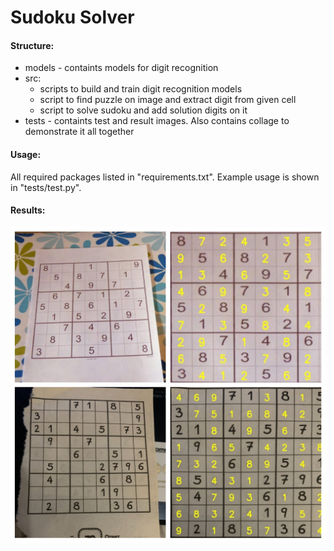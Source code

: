 # Sudoku Solver

#### Structure:
- models - containts models for digit recognition
- src:
    - scripts to build and train digit recognition models
    - script to find puzzle on image and extract digit from given cell
    - script to solve sudoku and add solution digits on it
- tests - containts test and result images. Also contains collage to demonstrate it all together

#### Usage:
All required packages listed in "requirements.txt". 
Example usage is shown in "tests/test.py".

#### Results:
![collage_with_results.jpg](tests/collage_with_results.jpg)
